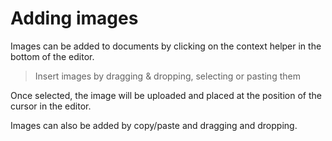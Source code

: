# Adding images

Images can be added to documents by clicking on the context helper in the bottom of the editor.

> Insert images by dragging & dropping, selecting or pasting them

Once selected, the image will be uploaded and placed at the position of the cursor in the editor.

Images can also be added by copy/paste and dragging and dropping.
